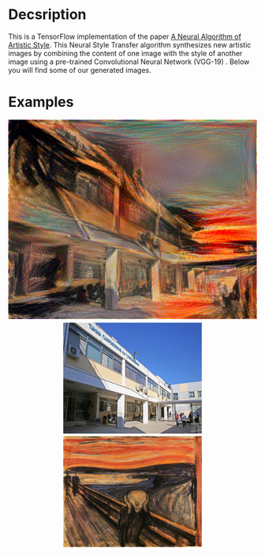 
# Decsription
This is a TensorFlow implementation of the paper [A Neural Algorithm of Artistic Style](https://arxiv.org/abs/1508.06576). This Neural Style 
Transfer algorithm synthesizes new artistic images by combining the content of one image with the style of another image using a pre-trained 
Convolutional Neural Network (VGG-19) . Below you will find some of our generated images.

# Examples
<p align="center">
 <img src="images/dit_scream_a5_b100000.png" width="512">
 <img src="images/cont_styl.jpg" width="290">
</p>

